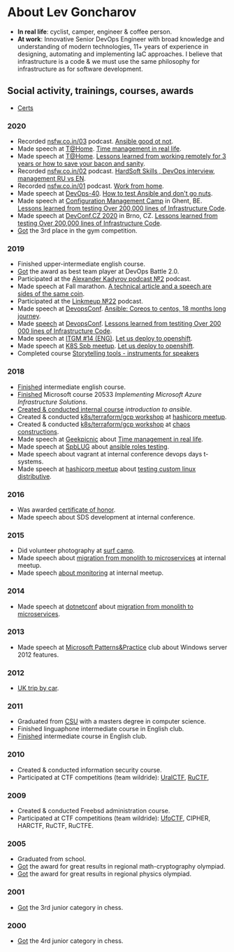 # About Lev Goncharov

* **In real life**: cyclist, camper, engineer & coffee person.
* **At work**: Innovative Senior DevOps Engineer with broad knowledge and understanding of modern technologies, 11+ years of experience in designing, automating and implementing IaC approaches. I believe that infrastructure is a code & we must use the same philosophy for infrastructure as for software development.

## Social activity, trainings, courses, awards

* [Сerts](certs.md)

### 2020

* Recorded [nsfw.co.in/03](http://nsfw.co.in/episodes/01.html) podcast. [Ansible good ot not](https://music.yandex.ru/album/10318378/track/65562747).
* Made speech at [T@Home](https://www.t-systems.com/). [Time management in real life](life/time-management-irl-en.md).
* Made speech at [T@Home](https://www.t-systems.com/). [Lessons learned from working remotely for 3 years or how to save your bacon and sanity](life/remote-work-ru.md).
* Recorded [nsfw.co.in/02](http://nsfw.co.in/episodes/02.html) podcast. [HardSoft Skills , DevOps interview, management RU vs EN](https://music.yandex.ru/album/10318378/track/64443722).
* Recorded [nsfw.co.in/01](http://nsfw.co.in/episodes/01.html) podcast. [Work from home](https://music.yandex.ru/album/10318378/track/64324269).
* Made speech at [DevOps-40](https://www.meetup.com/DevOps-40/events/269140089/). [How to test Ansible and don't go nuts](it/ansible-testing-en.md).
* Made speech at [Configuration Management Camp](https://cfp.cfgmgmtcamp.be/2020/talk/VQGZUG/) in Ghent, BE. [Lessons learned from testing Over 200,000 lines of Infrastructure Code](it/200k-iac-en.md).
* Made speech at [DevConf.CZ 2020](https://www.devconf.info/cz/) in Brno, CZ. [Lessons learned from testing Over 200,000 lines of Infrastructure Code](it/200k-iac-en.md).
* [Got](assets/2020_gym.jpg) the 3rd place in the gym competition.

### 2019

* Finished upper-intermediate english course.
* [Got](assets/2019_devops_battle.jpg) the award as best team player at DevOps Battle 2.0.
* Participated at the [Alexander Kadyrov podcast №2](https://podcast.kadyrov.dev/senior-yaml-developer/) podcast.
* Made speech at Fall marathon. [A technical article and a speech are sides of the same coin](life/how-to-make-speech.md).
* Participated at the [Linkmeup №22](https://linkmeup.ru/blog/495.html) podcast.
* Made speech at [DevopsConf](https://devopsconf.io/moscow/2019/meetups#2331050). [Ansible: Coreos to centos, 18 months long journey](it/coreos2centos-en.md).
* Made [speech](assets/2019_devopsconf.jpg?raw=true) at [DevopsConf](http://devopsconf.io/moscow-rit/2019/abstracts/4906). [Lessons learned from testiting Over 200 000 lines of Infrastructure Code](it/200k-iac-en.md).
* Made speech at [ITGM #14 (ENG)](https://piter-united.ru/#rec91713889). [Let us deploy to openshift](it/deploy2openshift-en.md).
* Made speech at [K8S Spb meetup](https://www.meetup.com/kubernetes-spb/events/258970186/). [Let us deploy to openshift](it/deploy2openshift-en.md).
* Completed course [Storytelling tools - instruments for speakers](assets/2019_storytelling.png?raw=true)

### 2018

* [Finished](assets/2018_english.jpg?raw=true) intermediate english course.
* [Finished](assets/2018_azure.jpg) Microsoft course 20533 _Implementing Microsoft Azure Infrastructure Solutions_.
* [Created & conducted internal course](assets/2018_ansible.jpg) _introduction to ansible_.
* Created & conducted [k8s/terraform/gcp workshop](https://cloud.mail.ru/public/F193/yjoC7irob) at [hashicorp meetup](https://www.meetup.com/St-Petersburg-Russia-HashiCorp-User-Group/events/253644141/).
* Created & conducted [k8s/terraform/gcp workshop](https://cloud.mail.ru/public/MK6G/DgNtrv5x5) at [chaos constructions](https://chaosconstructions.ru/).
* Made speech at [Geekpicnic](https://vk.com/geekpicnicspb2018) about [Time management in real life](life/time-management-irl-en.md).
* Made speech at [SpbLUG](http://spblug.org/) about [ansible roles testing](it/test-ansible-roles-via-testkitchen-inside-hyperv-en.md).
* Made speech about vagrant at internal conference devops days t-systems.
* Made speech at [hashicorp meetup](https://www.meetup.com/St-Petersburg-Russia-HashiCorp-User-Group/events/247154437/) about [testing custom linux distributive]((it/how-to-test-custom-os-distr-en.md)).

### 2016

* Was awarded [certificate of honor](assets/2016_rcntec.jpg).
* Made speech about SDS development at internal conference.

### 2015

* Did volunteer photography at [surf camp](https://vk.com/aloha74).
* Made speech about [migration from monolith to microservices](it/monolith-to-microservices.md) at internal meetup.
* Made speech [about monitoring](it/about-monitoring-ru.md) at internal meetup.

### 2014

* Made speech at [dotnetconf](http://dotnetconf.ru/materialy/monitoringandalerting) about [migration from monolith to microservices](it/monolith-to-microservices.md).

### 2013

* Made speech at [Microsoft Patterns&Practice](http://ineta.ru/MPPC/Meeting/2013-03-20-18-30) club about Windows server 2012 features.

### 2012

* [UK trip by car](life/UK-trip-by-car.md).

### 2011

* Graduated from [CSU](http://www.csu.ru/) with a  masters degree in computer science.
* Finished linguaphone intermediate course in English club.
* [Finished](assets/2011_english.jpg) intermediate course in English club.

### 2010

* Created & conducted information security course.
* Participated at CTF competitions (team wildride): [UralCTF](assets/2010_uralctg.jpg), [RuCTF](assets/2010_ructf.jpg),

### 2009

* Created & conducted Freebsd administration course.
* Participated at CTF competitions (team wildride): [UfoCTF](assets/2009_ufoctf.jpg), CIPHER, HARCTF, RuCTF, RuCTFE.

### 2005

* Graduated from school.
* [Got](assets/2005_crypto.jpg) the award for great results in regional math-cryptography olympiad.
* [Got](assets/2005_base.jpg) the award for great results in regional physics olympiad.

### 2001

* [Got](assets/2001_chess.jpg) the 3rd junior category in chess.

### 2000

* [Got](assets/2001_chess.jpg) the 4rd junior category in chess.

